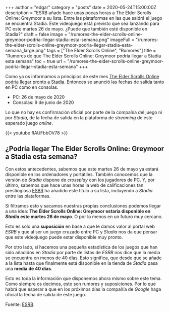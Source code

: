 +++
author = "edgar"
category = "posts"
date = 2020-05-24T15:00:00Z
description = "ESRB añade hace unas pocas horas a The Elder Scrolls Online: Greymoor a su lista. Entre las plataformas en las que saldrá el juego se encuentra Stadia. Este videojuego está previsto que sea lanzando para PC este martes 26 de mayo. ¿Puede que también esté disponible en Stadia?"
draft = false
image = "/rumores-the-elder-scrolls-online-greymoor-podria-llegar-stadia-esta-semana.png"
imageFull = "/rumores-the-elder-scrolls-online-greymoor-podria-llegar-stadia-esta-semana_large.png"
tags = ["The Elder Scrolls Online", "Rumores"]
title = "Rumores de que The Elder Scrolls Online: Greymoor podría llegar a Stadia esta semana"
toc = true
url = "/rumores-the-elder-scrolls-online-greymoor-podria-llegar-stadia-esta-semana"
+++

Como ya os informamos a principios de este mes <a class="u-anchor" href="/elder-scrolls-online-llegar-pronto-stadia">The Elder Scrolls Online podría llegar pronto a Stadia</a>. Entonces se anunció las fechas de salida tanto en PC como en consolas.
* PC: 26 de mayo de 2020
* Consolas: 9 de junio de 2020

Lo que no hay es confirmación oficial por parte de la compañía del juego ni por _Stadia_, de la fecha de salida en la plataforma de _streaming_ de este esperado juego _online_.

<div class="u-youtube">
  {{< youtube flAUFbbOV78 >}}
</div>

## ¿Podría llegar The Elder Scrolls Online: Greymoor a Stadia esta semana?

Con estos antecedentes, sabemos que este martes 26 de mayo ya estará disponible en los ordenadores y portátiles. También conocemos que la versión de _Stadia_ dispone de _crossplay_ con los jugadores de PC. Y, por último, sabemos que hace unas horas la web de calificaciones tan prestiogiosa <a class="u-anchor" href="https://www.esrb.org/search/?searchKeyword=&platform=All%20Platforms&rating=E%2CE10%2B%2CT%2CM%2CAO&descriptor=All%20Content&pg=1&searchType=LatestRatings" target="_blank" rel="nofollow noopener">ESBR</a> ha añadido este título a su lista, incluyendo a _Stadia_ entre las plataformas.

Si filtramos esto y sacamos nuestras propias conclusiones podemos llegar a una idea: **The Elder Scrolls Online: Greymoor estaría disponible en _Stadia_ este martes 26 de mayo**. O por lo menos en un futuro muy cercano.

Esto es solo una **suposición** en base a que le damos valor al portal web _ESRB_ y que al ser un juego cruzado entre PC y _Stadia_ nos da que pensar que este videojuego puede estar disponible muy pronto.

Por otro lado, si hacemos una pequeña estadística de los juegos que han sido añadidos en _Stadia_ por parte de listas de _ESRB_ nos dice que la media se encuentra en menos de 40 días. Esto significa, que desde que se añade a la lista hasta que finalmente está disponible en la tienda de _Stadia_ pasa una **media de 40 días**.

Esto es toda la información que disponemos ahora mismo sobre este tema. Como siempre os decimos, esto son rumores y suposiciones. Por lo que habrá que esperar a que en los próximos días la compañía de _Google_ haga oficial la fecha de salida de este juego.

Fuente: <a class="u-anchor" href="https://www.esrb.org/ratings/37001/The+Elder+Scrolls+Online%3A+Greymoor/" target="_blank" rel="nofollow noopener">ESRB</a>.

